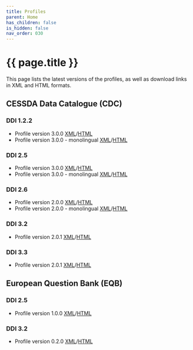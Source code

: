 ```yaml
---
title: Profiles
parent: Home
has_children: false
is_hidden: false
nav_order: 030
---
```


# {{ page.title }}

This page lists the latest versions of the profiles, as well as download links in XML and HTML formats.

## CESSDA Data Catalogue (CDC)

### DDI 1.2.2

- Profile version 3.0.0 <a href="/profiles/cdc/ddi-1.2.2/3.0.0/profile.xml" download>XML</a>/[HTML](/profiles/cdc/ddi-1.2.2/3.0.0/profile.html)
- Profile version 3.0.0 - monolingual <a href="/profiles/cdc/ddi-1.2.2/3.0.0/profile-mono.xml" download>XML</a>/[HTML](/profiles/cdc/ddi-1.2.2/3.0.0/profile-mono.html)

### DDI 2.5

- Profile version 3.0.0 <a href="/profiles/cdc/ddi-2.5/3.0.0/profile.xml" download>XML</a>/[HTML](/profiles/cdc/ddi-2.5/3.0.0/profile.html)
- Profile version 3.0.0 - monolingual <a href="/profiles/cdc/ddi-2.5/3.0.0/profile-mono.xml" download>XML</a>/[HTML](/profiles/cdc/ddi-2.5/3.0.0/profile-mono.html)

### DDI 2.6

- Profile version 2.0.0 <a href="/profiles/cdc/ddi-2.6/2.0.0/profile.xml" download>XML</a>/[HTML](/profiles/cdc/ddi-2.6/2.0.0/profile.html)
- Profile version 2.0.0 - monolingual <a href="/profiles/cdc/ddi-2.6/2.0.0/profile-mono.xml" download>XML</a>/[HTML](/profiles/cdc/ddi-2.6/2.0.0/profile-mono.html)

### DDI 3.2

- Profile version 2.0.1 <a href="/profiles/cdc/ddi-3.2/2.0.1/profile.xml" download>XML</a>/[HTML](/profiles/cdc/ddi-3.2/2.0.1/profile.html)

### DDI 3.3

- Profile version 2.0.1 <a href="/profiles/cdc/ddi-3.3/2.0.1/profile.xml" download>XML</a>/[HTML](/profiles/cdc/ddi-3.3/2.0.1/profile.html)

## European Question Bank (EQB)

### DDI 2.5

- Profile version 1.0.0 <a href="/profiles/eqb/ddi-2.5/1.0.0/profile.xml" download>XML</a>/[HTML](/profiles/eqb/ddi-2.5/1.0.0/profile.html)

### DDI 3.2

- Profile version 0.2.0 <a href="/profiles/eqb/ddi-3.2/0.2.0/profile.xml" download>XML</a>/[HTML](/profiles/eqb/ddi-3.2/0.2.0/profile.html)
